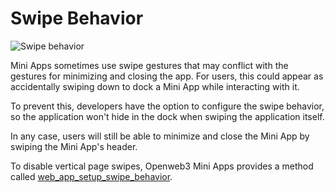# Swipe Behavior

![Swipe behavior](/functionality/swipe-behavior.png)

Mini Apps sometimes use swipe gestures that may conflict with the gestures for minimizing and closing the app.
For users, this could appear as accidentally swiping down to dock a Mini App while interacting with it.

To prevent this, developers have the option to configure the swipe behavior,
so the application won't hide in the dock when swiping the application itself.

In any case, users will still be able to minimize and close the Mini App by swiping the Mini App's header.

To disable vertical page swipes, Openweb3 Mini Apps provides a method
called [web_app_setup_swipe_behavior](methods.md#web-app-setup-swipe-behavior).